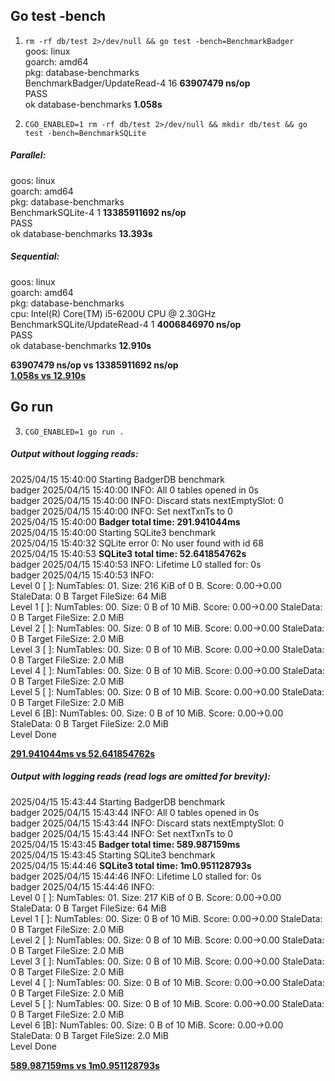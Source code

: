 ## Go test -bench
1. `rm -rf db/test 2>/dev/null && go test -bench=BenchmarkBadger`
<br>goos: linux
<br>goarch: amd64
<br>pkg: database-benchmarks
<br>BenchmarkBadger/UpdateRead-4                  16          **63907479 ns/op**
<br>PASS
<br>ok      database-benchmarks     **1.058s**

1. `CGO_ENABLED=1 rm -rf db/test 2>/dev/null && mkdir db/test && go test -bench=BenchmarkSQLite`
##### Parallel:
goos: linux
<br>goarch: amd64
<br>pkg: database-benchmarks
<br>BenchmarkSQLite-4              1        **13385911692 ns/op**
<br>PASS
<br>ok      database-benchmarks     **13.393s**

##### Sequential:
goos: linux
<br>goarch: amd64
<br>pkg: database-benchmarks
<br>cpu: Intel(R) Core(TM) i5-6200U CPU @ 2.30GHz
<br>BenchmarkSQLite/UpdateRead-4                   1        **4006846970 ns/op**
<br>PASS
<br>ok      database-benchmarks     **12.910s**

**63907479 ns/op vs 13385911692 ns/op**
<br><u>**1.058s vs 12.910s**</u>

## Go run
3. `CGO_ENABLED=1 go run .`

##### Output without logging reads:
2025/04/15 15:40:00 Starting BadgerDB benchmark
<br>badger 2025/04/15 15:40:00 INFO: All 0 tables opened in 0s
<br>badger 2025/04/15 15:40:00 INFO: Discard stats nextEmptySlot: 0
<br>badger 2025/04/15 15:40:00 INFO: Set nextTxnTs to 0
<br>2025/04/15 15:40:00 **Badger total time: 291.941044ms**
<br>2025/04/15 15:40:00 Starting SQLite3 benchmark
<br>2025/04/15 15:40:32 SQLite error 0: No user found with id 68
<br>2025/04/15 15:40:53 **SQLite3 total time:  52.641854762s**
<br>badger 2025/04/15 15:40:53 INFO: Lifetime L0 stalled for: 0s
<br>badger 2025/04/15 15:40:53 INFO:
<br>Level 0 [ ]: NumTables: 01. Size: 216 KiB of 0 B. Score: 0.00->0.00 StaleData: 0 B Target FileSize: 64 MiB
<br>Level 1 [ ]: NumTables: 00. Size: 0 B of 10 MiB. Score: 0.00->0.00 StaleData: 0 B Target FileSize: 2.0 MiB
<br>Level 2 [ ]: NumTables: 00. Size: 0 B of 10 MiB. Score: 0.00->0.00 StaleData: 0 B Target FileSize: 2.0 MiB
<br>Level 3 [ ]: NumTables: 00. Size: 0 B of 10 MiB. Score: 0.00->0.00 StaleData: 0 B Target FileSize: 2.0 MiB
<br>Level 4 [ ]: NumTables: 00. Size: 0 B of 10 MiB. Score: 0.00->0.00 StaleData: 0 B Target FileSize: 2.0 MiB
<br>Level 5 [ ]: NumTables: 00. Size: 0 B of 10 MiB. Score: 0.00->0.00 StaleData: 0 B Target FileSize: 2.0 MiB
<br>Level 6 [B]: NumTables: 00. Size: 0 B of 10 MiB. Score: 0.00->0.00 StaleData: 0 B Target FileSize: 2.0 MiB
<br>Level Done

<u>**291.941044ms vs 52.641854762s**</u>

##### Output with logging reads (read logs are omitted for brevity):
2025/04/15 15:43:44 Starting BadgerDB benchmark
<br>badger 2025/04/15 15:43:44 INFO: All 0 tables opened in 0s
<br>badger 2025/04/15 15:43:44 INFO: Discard stats nextEmptySlot: 0
<br>badger 2025/04/15 15:43:44 INFO: Set nextTxnTs to 0
<br>2025/04/15 15:43:45 **Badger total time: 589.987159ms**
<br>2025/04/15 15:43:45 Starting SQLite3 benchmark
<br>2025/04/15 15:44:46 **SQLite3 total time:  1m0.951128793s**
<br>badger 2025/04/15 15:44:46 INFO: Lifetime L0 stalled for: 0s
<br>badger 2025/04/15 15:44:46 INFO:
<br>Level 0 [ ]: NumTables: 01. Size: 217 KiB of 0 B. Score: 0.00->0.00 StaleData: 0 B Target FileSize: 64 MiB
<br>Level 1 [ ]: NumTables: 00. Size: 0 B of 10 MiB. Score: 0.00->0.00 StaleData: 0 B Target FileSize: 2.0 MiB
<br>Level 2 [ ]: NumTables: 00. Size: 0 B of 10 MiB. Score: 0.00->0.00 StaleData: 0 B Target FileSize: 2.0 MiB
<br>Level 3 [ ]: NumTables: 00. Size: 0 B of 10 MiB. Score: 0.00->0.00 StaleData: 0 B Target FileSize: 2.0 MiB
<br>Level 4 [ ]: NumTables: 00. Size: 0 B of 10 MiB. Score: 0.00->0.00 StaleData: 0 B Target FileSize: 2.0 MiB
<br>Level 5 [ ]: NumTables: 00. Size: 0 B of 10 MiB. Score: 0.00->0.00 StaleData: 0 B Target FileSize: 2.0 MiB
<br>Level 6 [B]: NumTables: 00. Size: 0 B of 10 MiB. Score: 0.00->0.00 StaleData: 0 B Target FileSize: 2.0 MiB
<br>Level Done

<u>**589.987159ms vs 1m0.951128793s**</u>
